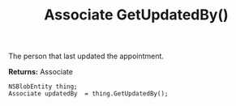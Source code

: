 ﻿---
uid: crmscript_ref_NSBlobEntity_GetUpdatedBy
title: Associate GetUpdatedBy()
intellisense: NSBlobEntity.GetUpdatedBy
keywords: NSBlobEntity, GetUpdatedBy
so.topic: reference
---

The person that last updated the appointment.

**Returns:** Associate


```crmscript
NSBlobEntity thing;
Associate updatedBy  = thing.GetUpdatedBy();
```


